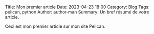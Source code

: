 Title: Mon premier article
Date: 2023-04-23 18:00
Category: Blog
Tags: pelican, python
Author: author-man
Summary: Un bref résumé de votre article.

Ceci est mon premier article sur mon site Pelican.

